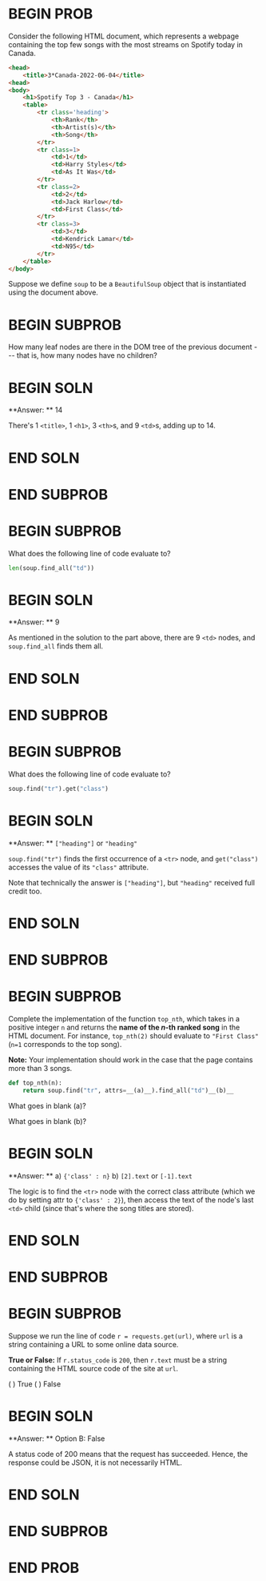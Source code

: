 # BEGIN PROB

Consider the following HTML document, which represents a webpage
containing the top few songs with the most streams on Spotify today in
Canada.

```html
<head>
    <title>3*Canada-2022-06-04</title>
<head>
<body>
    <h1>Spotify Top 3 - Canada</h1>
    <table>
        <tr class='heading'>
            <th>Rank</th>
            <th>Artist(s)</th> 
            <th>Song</th>
        </tr>
        <tr class=1>
            <td>1</td>
            <td>Harry Styles</td> 
            <td>As It Was</td>
        </tr>
        <tr class=2>
            <td>2</td>
            <td>Jack Harlow</td> 
            <td>First Class</td>
        </tr>
        <tr class=3>
            <td>3</td>
            <td>Kendrick Lamar</td> 
            <td>N95</td>
        </tr>
    </table>
</body>
```

Suppose we define `soup` to be a `BeautifulSoup` object that is
instantiated using the document above.

# BEGIN SUBPROB

How many leaf nodes are there in the DOM tree of the previous
document --- that is, how many nodes have no children?

# BEGIN SOLN

**Answer: ** 14

There's 1 `<title>`, 1 `<h1>`, 3 `<th>`s, and 9 `<td>`s, adding up to
14.

# END SOLN

# END SUBPROB

# BEGIN SUBPROB

What does the following line of code evaluate to?

```py
len(soup.find_all("td"))
```

# BEGIN SOLN

**Answer: ** 9

As mentioned in the solution to the part above, there are 9 `<td>`
nodes, and `soup.find_all` finds them all.

# END SOLN

# END SUBPROB

# BEGIN SUBPROB

What does the following line of code evaluate to?

```py
soup.find("tr").get("class")
```

# BEGIN SOLN

**Answer: ** `["heading"]` or `"heading"`

`soup.find("tr")` finds the first occurrence of a `<tr>` node, and
`get("class")` accesses the value of its `"class"` attribute.

Note that technically the answer is `["heading"]`, but `"heading"`
received full credit too.

# END SOLN

# END SUBPROB

# BEGIN SUBPROB

Complete the implementation of the function `top_nth`, which takes in a
positive integer `n` and returns the **name of the $n$-th ranked song**
in the HTML document. For instance, `top_nth(2)` should
evaluate to `"First Class"` (`n=1` corresponds to the top song).

**Note:** Your implementation should work in the case that the page
contains more than 3 songs.

```py
def top_nth(n):
    return soup.find("tr", attrs=__(a)__).find_all("td")__(b)__
```

What goes in blank (a)?

What goes in blank (b)?

# BEGIN SOLN

**Answer: ** a) `{'class' : n}` b) `[2].text` or `[-1].text`

The logic is to find the `<tr>` node with the correct class attribute (which we do by setting attr to `{'class' : 2}`), then access the text of the node's last `<td>` child (since that's where the song titles are stored).

# END SOLN

# END SUBPROB

# BEGIN SUBPROB

Suppose we run the line of code `r = requests.get(url)`, where `url` is
a string containing a URL to some online data source.

**True or False:** If `r.status_code` is `200`, then `r.text` must be a
string containing the HTML source code of the site at `url`.

( ) True
( ) False

# BEGIN SOLN

**Answer: ** Option B: False

A status code of 200 means that the request has succeeded. Hence, the response could be JSON, it is not necessarily HTML.

# END SOLN

# END SUBPROB

# END PROB